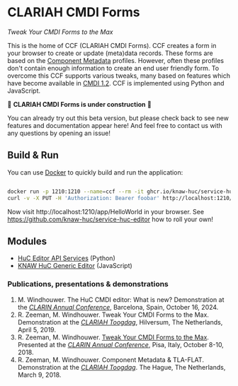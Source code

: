 # CLARIAH CMDI Forms
*Tweak Your CMDI Forms to the Max*

This is the home of CCF (CLARIAH CMDI Forms). CCF creates a form in your browser to create or update (meta)data records. These forms are based on the [Component Metadata](http://www.clarin.eu/cmdi/) profiles. However, often these profiles don't contain enough information to create an end user friendly form. To overcome this CCF supports various tweaks, many based on features which have become available in [CMDI 1.2](https://www.clarin.eu/cmdi1.2). CCF is implemented using Python and JavaScript.

:construction: **CLARIAH CMDI Forms is under construction** :construction:

You can already try out this beta version, but please check back to see new features and documentation appear here! And feel free to contact us with any questions by opening an issue!

## Build & Run

You can use [Docker](https://www.docker.com/get-started) to quickly build and run the application:

```sh

docker run -p 1210:1210 --name=ccf --rm -it ghcr.io/knaw-huc/service-huc-editor:2.0-RC5
curl -v -X PUT -H 'Authorization: Bearer foobar' http://localhost:1210/app/HelloWorld

```

Now visit http://localhost:1210/app/HelloWorld in your browser. See https://github.com/knaw-huc/service-huc-editor how to roll your own!

## Modules

* [HuC Editor API Services](https://github.com/knaw-huc/service-huc-editor/) (Python)
* [KNAW HuC Generic Editor](https://github.com/knaw-huc/huc-generic-editor/) (JavaScript)

### Publications, presentations & demonstrations

1. M. Windhouwer. The HuC CMDI editor: What is new? Demonstration at the *[CLARIN Annual Conference](https://www.clarin.eu/event/2024/)*, Barcelona, Spain, October 16, 2024.
2. R. Zeeman, M. Windhouwer. Tweak Your CMDI Forms to the Max. Demonstration at the *[CLARIAH Toogdag](https://www.clariah.nl/en/events/toog-day-2019)*, Hilversum, The Netherlands, April 5, 2019. 
3. R. Zeeman, M. Windhouwer. [Tweak Your CMDI Forms to the Max](https://office.clarin.eu/v/CE-2018-1292-CLARIN2018_ConferenceProceedings.pdf#page=102). Presented at the *[CLARIN Annual Conference](https://www.clarin.eu/event/2018/clarin-annual-conference-2018-pisa-italy)*, Pisa, Italy, October 8-10, 2018.
4. R. Zeeman, M. Windhouwer. Component Metadata & TLA-FLAT. Demonstration at the *[CLARIAH Toogdag](https://www.clariah.nl/evenementen/toog-dag-2018)*. The Hague, The Netherlands, March 9, 2018. 
